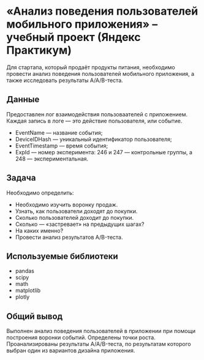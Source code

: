 # «Анализ поведения пользователей мобильного приложения» – учебный проект (Яндекс Практикум)
Для стартапа, который продаёт продукты питания, необходимо провести анализ поведения пользователей мобильного приложения, а также исследовать результаты A/A/B-теста.

## Данные 
Предоставлен лог взаимодействия пользоваателей с приложением. Каждая запись в логе — это действие пользователя, или событие. 
- EventName — название события;
- DeviceIDHash — уникальный идентификатор пользователя;
- EventTimestamp — время события;
- ExpId — номер эксперимента: 246 и 247 — контрольные группы, а 248 — экспериментальная.

## Задача
Необходимо определить:
- Необходимо изучить воронку продаж. 
- Узнать, как пользователи доходят до покупки. 
- Сколько пользователей доходит до покупки. 
- Сколько — «застревает» на предыдущих шагах? 
- На каких именно?
- Провести анализ результатов A/B-теста.

## Используемые библиотеки
- pandas
- scipy
- math
- matplotlib
- plotly

## Общий вывод
Выполнен анализ поведения пользователей в приложении при помощи построения воронки событий. Определены точки роста.
Проанализированы результаты A/A/B-теста, по результатам которого выбран один из вариантов дизайна приложения.
